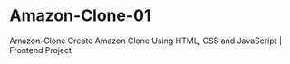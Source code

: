 # Amazon-Clone-01
Amazon-Clone Create Amazon Clone Using HTML, CSS and JavaScript | Frontend Project

